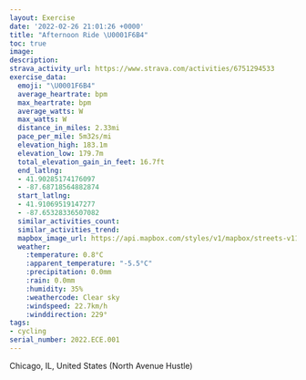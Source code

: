 ```yaml
---
layout: Exercise
date: '2022-02-26 21:01:26 +0000'
title: "Afternoon Ride \U0001F6B4"
toc: true
image:
description:
strava_activity_url: https://www.strava.com/activities/6751294533
exercise_data:
  emoji: "\U0001F6B4"
  average_heartrate: bpm
  max_heartrate: bpm
  average_watts: W
  max_watts: W
  distance_in_miles: 2.33mi
  pace_per_mile: 5m32s/mi
  elevation_high: 183.1m
  elevation_low: 179.7m
  total_elevation_gain_in_feet: 16.7ft
  end_latlng:
  - 41.90285174176097
  - -87.68718564882874
  start_latlng:
  - 41.91069519147277
  - -87.65328336507082
  similar_activities_count:
  similar_activities_trend:
  mapbox_image_url: https://api.mapbox.com/styles/v1/mapbox/streets-v11/static/path-5+787af2-1.0(ytx~F%60x~uOSCSBIN%3F%5CFv%40FAAC%3F%40JXKWD%7C%40ClCBx%40Av%40BJCr%40BpNA%60AB%7CIEN%40HH%5CAH%40J%3Fr%40CN%3Fh%40DhCAxCF%60GC%5C%40LE%5C%40v%40CNG%40GN%3Fn%40DHAJP~AF~%40BbDFlAAN%3Fd%40BLEn%40DzC%40pFAjAD%7C%40%40lEDz%40CVBr%40GR%3FdAHvDDLGT%40FCRDV%40p%40A%7CABj%40%40vBAJ%40~%40CFB~ECfCDnCEd%40FpA%40bCDnAD~IApABxACLDl%40DnHAjABz%40FXELAJBXALBxBAdBA%5C%40TDLRA%3F%5CBHBHFDJ%40XEHBx%40Gl%40%40l%40IR%40pAEF%40JA%60%40%3FHDl%40GfBATBdAEx%40%40PB~%40I~AAv%40CR%3FHBTCvBB%5CE%7CAA%7C%40EnBBVCR%40f%40JBJCB%3FMFE%40%40),pin-s-s+e5b22e(-87.65329,41.91069),pin-s-f+89ae00(-87.68719000000011,41.902849999999994)/auto/800x800?access_token=pk.eyJ1Ijoiam9zaGJlY2ttYW4iLCJhIjoiY205eWR2aDd1MWZ6djJrbXc4a3M0bWZleiJ9.XiG9OWkNcZk2QzjJbxLB4A
  weather:
    :temperature: 0.8°C
    :apparent_temperature: "-5.5°C"
    :precipitation: 0.0mm
    :rain: 0.0mm
    :humidity: 35%
    :weathercode: Clear sky
    :windspeed: 22.7km/h
    :winddirection: 229°
tags:
- cycling
serial_number: 2022.ECE.001
---
```

Chicago, IL, United States (North Avenue Hustle)
